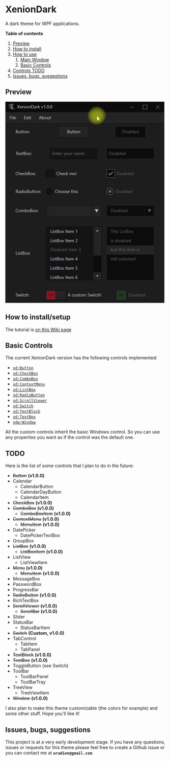 # XenionDark
A dark theme for WPF applications.

**Table of contents**
1. [Preview](#preview)
2. [How to install](#how-to-install)
3. [How to use](#how-to-use)
   1. [Main Window](#main-window)
   2. [Basic Controls](#basic-controls)
4. [Controls TODO](#controls-todo)
5. [Issues, bugs, suggestions](#issues-bugs-suggestions)

## Preview

![Preview](Wiki/XenionDark_v1.0.0_Preview.gif)

## How to install/setup

The tutorial is [on this Wiki page](https://github.com/wRadion/XenionDark/wiki/How-to-Install-Setup)

## Basic Controls

The current XenionDark version has the following controls implemented:
- [`xd:Button`](https://github.com/wRadion/XenionDark/wiki/Controls:-Button)
- [`xd:CheckBox`](https://github.com/wRadion/XenionDark/wiki/Controls:-CheckBox)
- [`xd:ComboBox`](https://github.com/wRadion/XenionDark/wiki/Controls:-ComboBox)
- [`xd:ContextMenu`](https://github.com/wRadion/XenionDark/wiki/Controls:-ContextMenu)
- [`xd:ListBox`](https://github.com/wRadion/XenionDark/wiki/Controls:-ListBox)
- [`xd:RadioButton`](https://github.com/wRadion/XenionDark/wiki/Controls:-RadioButton)
- [`xd:ScrollViewer`](https://github.com/wRadion/XenionDark/wiki/Controls:-ScrollViewer)
- [`xd:Switch`](https://github.com/wRadion/XenionDark/wiki/Controls:-Switch)
- [`xd:TextBlock`](https://github.com/wRadion/XenionDark/wiki/Controls:-TextBlock)
- [`xd:TextBox`](https://github.com/wRadion/XenionDark/wiki/Controls:-TextBox)
- [`xdw:Window`](https://github.com/wRadion/XenionDark/wiki/Windows:-Window)

All the custom controls inherit the basic Windows control. So you can
use any properties you want as if the control was the default one.

## TODO

Here is the list of some controls that I plan to do in the future:

- ~~Button~~ **(v1.0.0)**
- Calendar
    - CalendarButton
    - CalendarDayButton
    - CalendarItem
- ~~CheckBox~~ **(v1.0.0)**
- ~~ComboBox~~ **(v1.0.0)**
  - ~~ComboBoxItem~~ **(v1.0.0)**
- ~~ContextMenu~~ **(v1.0.0)**
  - ~~MenuItem~~ **(v1.0.0)**
- DatePicker
  - DatePickerTextBox
- GroupBox
- ~~ListBox~~ **(v1.0.0)**
  - ~~ListBoxItem~~ **(v1.0.0)**
- ListView
  - ListViewItem
- ~~Menu~~ **(v1.0.0)**
  - ~~MenuItem~~ **(v1.0.0)**
- MessageBox
- PasswordBox
- ProgressBar
- ~~RadioButton~~ **(v1.0.0)**
- RichTextBox
- ~~ScrollViewer~~ **(v1.0.0)**
  - ~~ScrollBar~~ **(v1.0.0)**
- Slider
- StatusBar
  - StatusBarItem
- ~~Switch~~ **(Custom, v1.0.0)**
- TabControl
  - TabItem
  - TabPanel
- ~~TextBlock~~ **(v1.0.0)**
- ~~TextBox~~ **(v1.0.0)**
- ToggleButton (see Switch)
- ToolBar
  - ToolBarPanel
  - ToolBarTray
- TreeView
  - TreeViewItem
- ~~Window~~ **(v1.0.0)**

I also plan to make this theme customizable (the colors for example)
and some other stuff. Hope you'll like it!

## Issues, bugs, suggestions

This project is at a very early development stage. If you have any questions, issues
or requests for this theme please feel free to create a Github issue or you
can contact me at **`wradion@gmail.com`**.
